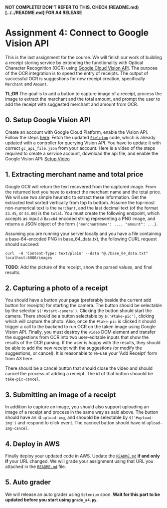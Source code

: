**NOT COMPLETE! DON'T REFER TO THIS. CHECK (README.md)[../../README.md] FOR A4 RELEASE**

# Assignment 4: Connect to Google Vision API
This is the last assignment for the course. We will finish our work of building a
receipt storing service by extending the functionality with Optical Character
Recognition (OCR) using [Google Cloud Vision
API](https://cloud.google.com/vision/).  The purpose of the OCR integration is to
speed the entry of receipts.  The output of successful OCR is suggestions for
new receipt creation, specifically `Merchant` and `Amount`.

**TL;DR**
The goal is to add a button to capture image of a receipt, process the image to
extract the merchant and the total amount, and prompt the user to add the
receipt with suggested merchant and amount from OCR.

## 0. Setup Google Vision API
   Create an account with Google Cloud Platform, enable the Vision API. Follow
   the steps [here](https://cloud.google.com/functions/docs/tutorials/ocr).
   Fetch the updated [`Skeleton`](https://github.com/amfleming/skeleton) code,
   which is already updated with a controller for querying Vision API. You have
   to update it with correct `gc_api_file.json` from your account.  Here is a
   video of the steps required to create a service account, download the
   api file, and enable the Google Vision API:  [Setup Video](./setup.mp4)

## 1. Extracting merchant name and total price
   Google OCR will return the text recovered from the captured image.  From the
   returned text you have to extract the merchant name and the total price. We
   will use two simple heuristic to extract these information. Get the extracted
   text sorted vertically from top to bottom. Assume the top-most non-numerical text is
   the `merchant`, and the last decimal text (of the format `23.45`, or `43.00`)
   is the `total`.  You must create the following endpoint, which accepts as input
   a `Base64` encoded string representing a PNG image, and returns a JSON object
   of the form `{"merchantName": ..., "amount": ...}`.


   Assuming you are running your server locally and you have a file containing a
   base-64-encoded PNG in base_64_data.txt, the following CURL request should
   succeed:
   ```
   curl  -H 'Content-Type: text/plain' --data "@./base_64_data.txt" localhost:8080/images
   ```

   **TODO**: Add the picture of the receipt, show the parsed values, and final results.


## 2. Capturing a photo of a receipt
   You should have a button your page (preferably beside the current add button
   for receipts) for starting the camera.  The button should be selectable by
   the selector `$('#start-camera')`. Clicking the button should start the
   camera.  There should be a button selectable by `$('#take-pic')`, clicking
   which will capture the photo. Also, once the `#take-pic` is clicked it should
   trigger a call to the backend to run OCR on the taken image using Google
   Vision API. Finally, you must destroy the `video` DOM element and transfer the
   suggestions from OCR into two user-editable inputs that show the results
   of the OCR parsing.  If the user is happy with the results, they should be able
   to add the new receipt with the suggestions (or modify the suggestions, or cancel).
   It is reasonable to re-use your 'Add Receipt' form from A3 here.

   There should be a cancel button that should close the video and should cancel
   the process of adding a receipt. The id of that button shouold be
   `take-pic-cancel`.

## 3. Submitting an image of a receipt
   In addition to capture an image, you should also support uploading an image
   of a receipt and process in the same way as said above. The button should
   have an id `upload-img`, and shouold be selectable by `$('#upload-img')` and
   respond to click event. The cacncel button should have id
   `upload-img-cancel`.


## 4. Deploy in AWS
   Finally deploy your updated code in AWS.  Update the
   [`README.md`](../../README.md) **if and only if** your URL changed. We will
   grade your assignment using that URL you attached in the
   [`README.md`](../../README.md) file.

## 5. Auto grader
  We will release an auto grader using `Selenium` soon.
**Wait for this part to be updated before you start using `grade_a4.py`.**


